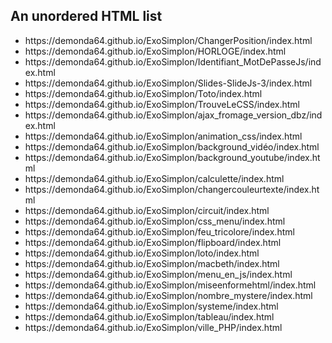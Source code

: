 
<html>
<body>

<h2>An unordered HTML list</h2>

<ul>
  <li>https://demonda64.github.io/ExoSimplon/ChangerPosition/index.html</li>
  <li>https://demonda64.github.io/ExoSimplon/HORLOGE/index.html</li>
  <li>https://demonda64.github.io/ExoSimplon/Identifiant_MotDePasseJs/index.html</li>
  <li>https://demonda64.github.io/ExoSimplon/Slides-SlideJs-3/index.html</li>
  <li>https://demonda64.github.io/ExoSimplon/Toto/index.html</li>
  <li>https://demonda64.github.io/ExoSimplon/TrouveLeCSS/index.html</li>
  <li>https://demonda64.github.io/ExoSimplon/ajax_fromage_version_dbz/index.html</li>
  <li>https://demonda64.github.io/ExoSimplon/animation_css/index.html</li>
  <li>https://demonda64.github.io/ExoSimplon/background_vidéo/index.html</li>
  <li>https://demonda64.github.io/ExoSimplon/background_youtube/index.html</li>
  <li>https://demonda64.github.io/ExoSimplon/calculette/index.html</li>
  <li>https://demonda64.github.io/ExoSimplon/changercouleurtexte/index.html</li>
  <li>https://demonda64.github.io/ExoSimplon/circuit/index.html</li>
  <li>https://demonda64.github.io/ExoSimplon/css_menu/index.html</li>
  <li>https://demonda64.github.io/ExoSimplon/feu_tricolore/index.html</li>
  <li>https://demonda64.github.io/ExoSimplon/flipboard/index.html</li>
  <li>https://demonda64.github.io/ExoSimplon/loto/index.html</li>
  <li>https://demonda64.github.io/ExoSimplon/macbeth/index.html</li>
  <li>https://demonda64.github.io/ExoSimplon/menu_en_js/index.html</li>
  <li>https://demonda64.github.io/ExoSimplon/miseenformehtml/index.html</li>
  <li>https://demonda64.github.io/ExoSimplon/nombre_mystere/index.html</li>
  <li>https://demonda64.github.io/ExoSimplon/systeme/index.html</li>
  <li>https://demonda64.github.io/ExoSimplon/tableau/index.html</li>
  <li>https://demonda64.github.io/ExoSimplon/ville_PHP/index.html</li>
</ul>  

</body>
</html>

